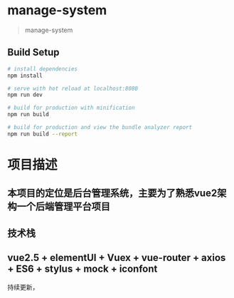# manage-system

> manage-system

## Build Setup

``` bash
# install dependencies
npm install

# serve with hot reload at localhost:8080
npm run dev

# build for production with minification
npm run build

# build for production and view the bundle analyzer report
npm run build --report
```
项目描述
========
本项目的定位是后台管理系统，主要为了熟悉vue2架构一个后端管理平台项目
---
技术栈
--------
vue2.5 + elementUI +  Vuex + vue-router + axios + ES6 + stylus + mock  + iconfont
------
持续更新，